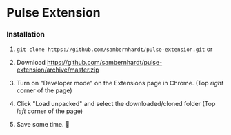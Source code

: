 # Pulse Extension

### Installation

1. `git clone https://github.com/sambernhardt/pulse-extension.git`
or
1. Download https://github.com/sambernhardt/pulse-extension/archive/master.zip

2. Turn on "Developer mode" on the Extensions page in Chrome.
(Top *right* corner of the page)

3. Click "Load unpacked" and select the downloaded/cloned folder
(Top *left* corner of the page)

4. Save some time. 💪
